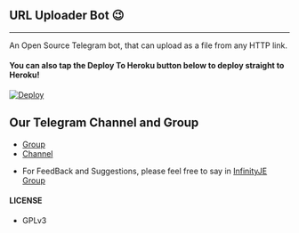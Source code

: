 ## URL Uploader Bot 😉
---

An Open Source Telegram bot, that can upload as a file from any HTTP link.

#### You can also tap the Deploy To Heroku button below to deploy straight to Heroku!

[![Deploy](https://www.herokucdn.com/deploy/button.svg)](https://heroku.com/deploy?template=https://github.com/ImJanindu/Infinity-URL-Uploader-bot/tree/master)

## Our Telegram Channel and Group

* [Group](https://t.me/InfinityJE)
* [Channel](https://t.me/InfJE)

- For FeedBack and Suggestions, please feel free to say in [InfinityJE Group](https://t.me/InfinityJE)

#### LICENSE
- GPLv3
